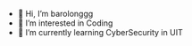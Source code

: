 - 👋 Hi, I’m barolonggg
- 👀 I’m interested in Coding
- 🌱 I’m currently learning CyberSecurity in UIT


<!---
baolonggg/baolonggg is a ✨ special ✨ repository because its `README.md` (this file) appears on your GitHub profile.
You can click the Preview link to take a look at your changes.
--->
